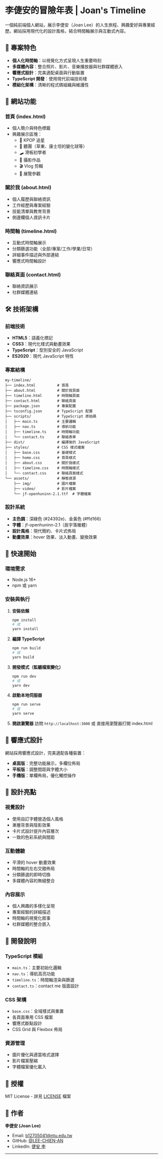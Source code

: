 # 李倢安的冒險年表 | Joan's Timeline

一個純前端個人網站，展示李倢安（Joan Lee）的人生旅程、興趣愛好與專業經歷。網站採用現代化的設計風格，結合時間軸展示與互動式內容。

## 🌟 專案特色

- **個人化時間軸**：以視覺化方式呈現人生重要時刻
- **多媒體內容**：整合照片、影片、音樂播放器與社群媒體嵌入
- **響應式設計**：完美適配桌面與行動裝置
- **TypeScript 開發**：使用現代前端技術棧
- **模組化架構**：清晰的程式碼組織與維護性

## 🎯 網站功能

### 首頁 (index.html)
- 個人簡介與特色標籤
- 興趣展示區塊：
  - 🎵 KPOP 追星
  - 🎸 聽團（草東、康士坦的變化球等）
  - 🛹 滑板初學者
  - 📸 攝影作品
  - 🎬 Vlog 剪輯
  - 🎨 展覽參觀

### 關於我 (about.html)
- 個人履歷與聯絡資訊
- 工作經歷與專案經驗
- 技能清單與教育背景
- 側邊欄個人資訊卡片

### 時間軸 (timeline.html)
- 互動式時間軸展示
- 分類篩選功能（全部/專案/工作/學業/日常）
- 詳細事件描述與外部連結
- 響應式時間軸設計

### 聯絡頁面 (contact.html)
- 聯絡資訊展示
- 社群媒體連結

## 🛠️ 技術架構

### 前端技術
- **HTML5**：語義化標記
- **CSS3**：現代化樣式與動畫效果
- **TypeScript**：型別安全的 JavaScript
- **ES2020**：現代 JavaScript 特性

### 專案結構
```
my-timeline/
├── index.html          # 首頁
├── about.html          # 關於我頁面
├── timeline.html       # 時間軸頁面
├── contact.html        # 聯絡頁面
├── package.json        # 專案配置
├── tsconfig.json       # TypeScript 配置
├── scripts/            # TypeScript 原始碼
│   ├── main.ts         # 主要邏輯
│   ├── nav.ts          # 導航功能
│   ├── timeline.ts     # 時間軸功能
│   └── contact.ts      # 聯絡表單
├── dist/               # 編譯後的 JavaScript
├── styles/             # CSS 樣式檔案
│   ├── base.css        # 基礎樣式
│   ├── home.css        # 首頁樣式
│   ├── about.css       # 關於我樣式
│   ├── timeline.css    # 時間軸樣式
│   └── contact.css     # 聯絡頁面樣式
└── assets/             # 靜態資源
    ├── img/            # 圖片檔案
    ├── video/          # 影片檔案
    └── jf-openhuninn-2.1.ttf  # 字體檔案
```

### 設計系統
- **主色調**：深綠色 (#24392e)、金黃色 (#ffd166)
- **字體**：jf-openhuninn-2.1（辰宇落雁體）
- **設計風格**：現代簡約、卡片式佈局
- **動畫效果**：hover 效果、淡入動畫、變換效果

## 🚀 快速開始

### 環境需求
- Node.js 16+ 
- npm 或 yarn

### 安裝與執行

1. **安裝依賴**
   ```bash
   npm install
   # 或
   yarn install
   ```

2. **編譯 TypeScript**
   ```bash
   npm run build
   # 或
   yarn build
   ```

3. **開發模式（監聽檔案變化）**
   ```bash
   npm run dev
   # 或
   yarn dev
   ```

4. **啟動本地伺服器**
   ```bash
   npm run serve
   # 或
   yarn serve
   ```

5. **開啟瀏覽器**
   訪問 `http://localhost:3000`
   或 直接用瀏覽器打開 index.html

## 📱 響應式設計

網站採用響應式設計，完美適配各種裝置：

- **桌面版**：完整功能展示，多欄位佈局
- **平板版**：調整間距與字體大小
- **手機版**：單欄佈局，優化觸控操作

## 🎨 設計亮點

### 視覺設計
- 使用自訂字體營造個人風格
- 漸層背景與陰影效果
- 卡片式設計提升內容層次
- 一致的色彩系統與間距

### 互動體驗
- 平滑的 hover 動畫效果
- 時間軸的左右交錯佈局
- 分類篩選的即時切換
- 多媒體內容的無縫整合

### 內容展示
- 個人興趣的多樣化呈現
- 專案經驗的詳細描述
- 時間軸的視覺化敘事
- 社群媒體的整合嵌入

## 🔧 開發說明

### TypeScript 模組
- `main.ts`：主要初始化邏輯
- `nav.ts`：導航高亮功能
- `timeline.ts`：時間軸渲染與篩選
- `contact.ts`：contact me 版面設計

### CSS 架構
- `base.css`：全域樣式與重置
- 各頁面專用 CSS 檔案
- 響應式斷點設計
- CSS Grid 與 Flexbox 佈局

### 資源管理
- 圖片優化與適當格式選擇
- 影片檔案壓縮
- 字體檔案優化載入

## 📄 授權

MIT License - 詳見 [LICENSE](LICENSE) 檔案

## 👤 作者

**李倢安 (Joan Lee)**
- Email: b12705041@ntu.edu.tw
- GitHub: [@LEE-CHIEN-AN](https://github.com/LEE-CHIEN-AN)
- LinkedIn: [倢安 李](https://www.linkedin.com/in/倢安-李-494965356)

---
